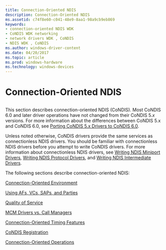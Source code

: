 ```yaml
---
title: Connection-Oriented NDIS
description: Connection-Oriented NDIS
ms.assetid: c74f8e60-c041-48e9-8aa1-98a9cb9eb869
keywords:
- connection-oriented NDIS WDK
- CoNDIS WDK networking
- network drivers WDK , CoNDIS
- NDIS WDK , CoNDIS
ms.author: windows-driver-content
ms.date: 04/20/2017
ms.topic: article
ms.prod: windows-hardware
ms.technology: windows-devices
---
```


# Connection-Oriented NDIS


## <a href="" id="ddk-connection-oriented-ndis-ng"></a>


This section describes connection-oriented NDIS (CoNDIS). Most CoNDIS 6.0 and later driver operations have not changed from their CoNDIS 5.*x* versions. For more information about the differences between CoNDIS 5.x and CoNDIS 6.0, see [Porting CoNDIS 5.x Drivers to CoNDIS 6.0](porting-a-condis-5-x-driver-to-condis-6-0.md).

Unless noted otherwise, CoNDIS drivers provide the same services as connectionless NDIS drivers. You should be familiar with connectionless NDIS drivers before you attempt to write CoNDIS drivers. For more information about connectionless NDIS drivers, see [Writing NDIS Miniport Drivers](writing-ndis-miniport-drivers.md), [Writing NDIS Protocol Drivers](writing-ndis-protocol-drivers.md), and [Writing NDIS Intermediate Drivers](writing-ndis-intermediate-drivers.md).

The following sections describe connection-oriented NDIS:

[Connection-Oriented Environment](connection-oriented-environment.md)

[Using AFs, VCs, SAPs, and Parties](using-afs--vcs--saps--and-parties.md)

[Quality of Service](quality-of-service.md)

[MCM Drivers vs. Call Managers](mcm-drivers-vs--call-managers.md)

[Connection-Oriented Timing Features](connection-oriented-timing-features.md)

[CoNDIS Registration](condis-registration.md)

[Connection-Oriented Operations](connection-oriented-operations.md)

 

 





